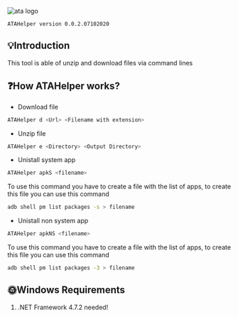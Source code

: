 ![ata logo](https://i.postimg.cc/YqF7Rh0T/atahelper.png)

    ATAHelper version 0.0.2.07102020
        
## 💡Introduction

This tool is able of unzip and download files via command lines

## ❓How ATAHelper works?

- Download file
```bash
ATAHelper d <Url> <Filename with extension>
```   
- Unzip file
```bash
ATAHelper e <Directory> <Output Directory>
```  
- Unistall system app
```bash
ATAHelper apkS <filename>
```  
To use this command you have to create a file with the list of apps, to create this file you can use this command
```bash
adb shell pm list packages -s > filename
```  
- Unistall non system app
```bash
ATAHelper apkNS <filename>
```  
To use this command you have to create a file with the list of apps, to create this file you can use this command
```bash
adb shell pm list packages -3 > filename
```  
## 🌞Windows Requirements

1.	.NET Framework 4.7.2 needed!

